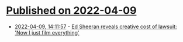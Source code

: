 # [Published on 2022-04-09](index.md)

* [2022-04-09, 14:11:57](https://news.ycombinator.com/item?id=30968226) - [Ed Sheeran reveals creative cost of lawsuit: 'Now I just film everything'](https://deadline.com/2022/04/ed-sheeran-creative-cost-shape-of-you-plagiarism-lawsuit-films-songwriting-sessions-1234997792/)
